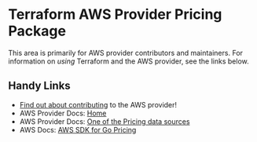 # Terraform AWS Provider Pricing Package
<!-- markdownlint-disable MD026 -->
This area is primarily for AWS provider contributors and maintainers. For information on _using_ Terraform and the AWS provider, see the links below.


## Handy Links
* [Find out about contributing](../../../docs/contributing) to the AWS provider!
* AWS Provider Docs: [Home](https://registry.terraform.io/providers/hashicorp/aws/latest/docs)
* AWS Provider Docs: [One of the Pricing data sources](https://registry.terraform.io/providers/hashicorp/aws/latest/docs/data-sources/pricing_product)
* AWS Docs: [AWS SDK for Go Pricing](https://docs.aws.amazon.com/sdk-for-go/api/service/pricing/)
